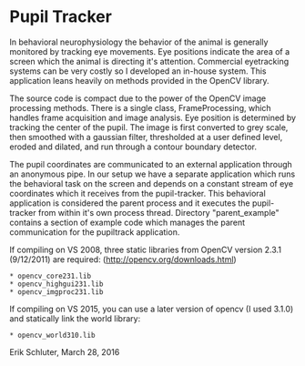 # Pupil Tracker

In behavioral neurophysiology the behavior of the animal is generally monitored by tracking eye movements. Eye positions indicate the area of a screen which the animal is directing it's attention. Commercial eyetracking systems can be very costly so I developed an in-house system. This application leans heavily on methods provided in the OpenCV library.

The source code is compact due to the power of the OpenCV image processing methods. There is a single class, FrameProcessing, which handles frame acquisition and image analysis. Eye position is determined by tracking the center of the pupil. The image is first converted to grey scale, then smoothed with a gaussian filter, thresholded at a user defined level, eroded and dilated, and run through a contour boundary detector. 

The pupil coordinates are communicated to an external application through an anonymous pipe. In our setup we have a separate application which runs the behavioral task on the screen and depends on a constant stream of eye coordinates which it receives from the pupil-tracker. This behavioral application is considered the parent process and it executes the pupil-tracker from within it's own process thread. Directory "parent_example" contains a section of example code which manages the parent communication for the pupiltrack application.

If compiling on VS 2008, three static libraries from OpenCV version 2.3.1 (9/12/2011) are required:
(http://opencv.org/downloads.html)

	* opencv_core231.lib
	* opencv_highgui231.lib
	* opencv_imgproc231.lib
	
If compiling on VS 2015, you can use a later version of opencv (I used 3.1.0) and statically link the world library:

	* opencv_world310.lib
	

Erik Schluter,
March 28, 2016